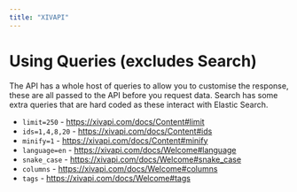 ```yaml
---
title: "XIVAPI"
---
```


# Using Queries (excludes Search)

The API has a whole host of queries to allow you to customise the response, these are all passed to the API before you request data. Search has some extra queries that are hard coded as these interact with Elastic Search.

- `limit=250` - https://xivapi.com/docs/Content#limit
- `ids=1,4,8,20` - https://xivapi.com/docs/Content#ids
- `minify=1` - https://xivapi.com/docs/Content#minify
- `language=en` - https://xivapi.com/docs/Welcome#language
- `snake_case` - https://xivapi.com/docs/Welcome#snake_case
- `columns` - https://xivapi.com/docs/Welcome#columns
- `tags` - https://xivapi.com/docs/Welcome#tags